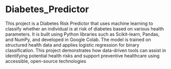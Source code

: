 # Diabetes_Predictor
This project is a Diabetes Risk Predictor that uses machine learning to classify whether an individual is at risk of diabetes based on various health parameters. It is built using Python libraries such as Scikit-learn, Pandas, and NumPy, and developed in Google Colab. The model is trained on structured health data and applies logistic regression for binary classification. This project demonstrates how data-driven tools can assist in identifying potential health risks and support preventive healthcare using accessible, open-source technologies
